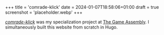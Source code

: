 +++
title = 'comrade-klick'
date = 2024-01-07T18:58:06+01:00
draft = true
screenshot = 'placeholder.webp'
+++

[_comrade-klick_](https://github.com/fluffy-kalashnikov/comrade-klick) was my 
specialization project at [The Game Assembly](https://thegameassembly.com).
I simultaneously built this website from scratch in Hugo.